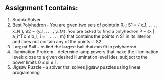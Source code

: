 ## Assignment 1 contains:
1. SudokuSolver 
2. Best Polyhedron - You are given two sets of points in R<sub>n</sub>:
S1 = \{ x_1, . . . , x_N \}, S2 = \{y_1, . . . , y_M\}.
You are asked to find a polyhedron
P = \{x | a_i^T x ≤ b_i, i = 1, . . . , m\}
that contains the points in S1 in its interior, and does not contain any of the points in S2
3. Largest Ball - to find the largest ball that can fit in polyhedron
4. Illumination Problem - determine lamp powers that make the illumination levels close to a given desired illumination level Ides, subject to the power limits 0 ≤ pi ≤ 1.
5. Jigsaw Puzzle - a solver that solves jigsaw puzzles using linear programming